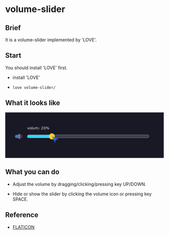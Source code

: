 # volume-slider

## Brief

It is a volume-slider implemented by 'LOVE'.

## Start

You should install 'LOVE' first.

- install 'LOVE'

- `love volume-slider/`

## What it looks like

![volume slider](./slider.png)

## What you can do

- Adjust the volume by dragging/clicking/pressing key UP/DOWN.

- Hide or show the slider by clicking the volume icon or pressing key SPACE.

## Reference

- [FLATICON](https://www.flaticon.com/)
